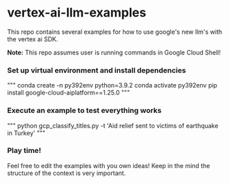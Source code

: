# vertex-ai-llm-examples
This repo contains several examples for how to use google's new llm's with the vertex ai SDK.

**Note:** This repo assumes user is running commands in Google Cloud Shell!

### Set up virtual environment and install dependencies
"""
conda create -n py392env python=3.9.2
conda activate py392env
pip install google-cloud-aiplatform==1.25.0
"""

### Execute an example to test everything works
"""
python gcp_classify_titles.py -t 'Aid relief sent to victims of earthquake in Turkey'
"""

### Play time!
Feel free to edit the examples with you own ideas! Keep in the mind the structure of the context is very important. 
